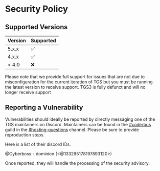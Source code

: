 # Security Policy

## Supported Versions

| Version | Supported          |
| ------- | ------------------ |
| 5.x.x   | :white_check_mark: |
| 4.x.x   | :white_check_mark: |
| < 4.0   | :x:                |

Please note that we provide full support for issues that are not due to misconfiguration for the current iteration of TGS but you must be running the latest version to receive support. TGS3 is fully defunct and will no longer receive support

## Reporting a Vulnerability

Vulnerabilities should ideally be reported by directly messaging one of the TGS maintainers on Discord. Maintainers can be found in the [#coderbus](https://discord.gg/Vh8TJp9) guild in the [#hosting-questions](https://discord.com/channels/484170914754330625/653425022966169620) channel. Please be sure to provide reproduction steps.

Here is a list of their discord IDs.

@Cyberboss - dominion (<@133295178197893120>)

Once reported, they will handle the processing of the security advisory.
